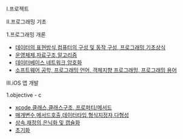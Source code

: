 Ⅰ.프로젝트

Ⅱ.프로그래밍 기초
 
 1.프로그래밍 개론
 
  * [데이터의 표현방식,컴퓨터의 구성 및 동작 구성, 프로그래밍 기초상식]()
  * [운영체제,자료구조,알고리즘]()
  * [데이터베이스,네트워크,암호화]()
  * [소프트웨어 공학, 프로그래밍 언어, 객체지향 프로그래밍, 프로그래밍 용어]()

Ⅲ.iOS 앱 개발

 1.objective - c 
  
  * [xcode,클래스,클래스구조, 프로퍼티/메서드]()
  * [매개변수,메서드호출,데이터타입,형식지정자,다형성]()
  * [상속,재정의,은닉화 및 캡슐화]()
  * [초기화]()
